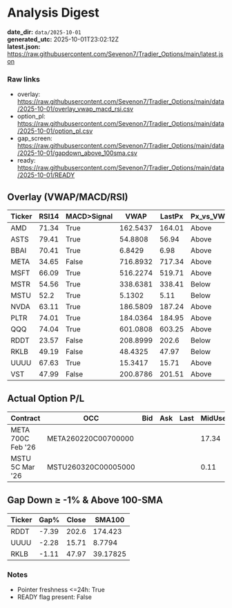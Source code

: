 # Analysis Digest

**date_dir:** `data/2025-10-01`  
**generated_utc:** 2025-10-01T23:02:12Z  
**latest.json:** https://raw.githubusercontent.com/Sevenon7/Tradier_Options/main/latest.json

### Raw links

- overlay: https://raw.githubusercontent.com/Sevenon7/Tradier_Options/main/data/2025-10-01/overlay_vwap_macd_rsi.csv
- option_pl: https://raw.githubusercontent.com/Sevenon7/Tradier_Options/main/data/2025-10-01/option_pl.csv
- gap_screen: https://raw.githubusercontent.com/Sevenon7/Tradier_Options/main/data/2025-10-01/gapdown_above_100sma.csv
- ready: https://raw.githubusercontent.com/Sevenon7/Tradier_Options/main/data/2025-10-01/READY

## Overlay (VWAP/MACD/RSI)
| Ticker | RSI14 | MACD>Signal | VWAP | LastPx | Px_vs_VWAP | SMA100 | Gap% | Guidance |
| --- | --- | --- | --- | --- | --- | --- | --- | --- |
| AMD | 71.34 | True | 162.5437 | 164.01 | Above | 147.1046 | -0.53 | HOLD |
| ASTS | 79.41 | True | 54.8808 | 56.94 | Above | 43.13 | 9.03 | HOLD |
| BBAI | 70.41 | True | 6.8429 | 6.98 | Above | 5.6023 | 0.46 | HOLD |
| META | 34.65 | False | 716.8932 | 717.34 | Above | 719.0765 | -1.76 | HOLD |
| MSFT | 66.09 | True | 516.2274 | 519.71 | Above | 495.4834 | -0.61 | HOLD |
| MSTR | 54.56 | True | 338.6381 | 338.41 | Below | 376.3492 | 3.18 | HOLD |
| MSTU | 52.2 | True | 5.1302 | 5.11 | Below | 7.3095 | 6.02 | HOLD |
| NVDA | 63.11 | True | 186.5809 | 187.24 | Above | 162.4252 | -0.72 | HOLD |
| PLTR | 74.01 | True | 184.0364 | 184.95 | Above | 151.3922 | -0.61 | HOLD |
| QQQ | 74.04 | True | 601.0808 | 603.25 | Above | 556.4979 | -0.53 | HOLD |
| RDDT | 23.57 | False | 208.8999 | 202.6 | Below | 174.423 | -7.39 | HOLD |
| RKLB | 49.19 | False | 48.4325 | 47.97 | Below | 39.1782 | -1.11 | HOLD |
| UUUU | 67.63 | True | 15.3417 | 15.71 | Above | 8.7794 | -2.28 | HOLD |
| VST | 47.99 | False | 200.8786 | 201.51 | Above | 187.7655 | -0.47 | HOLD |

## Actual Option P/L
| Contract | OCC | Bid | Ask | Last | MidUsed | Entry | Contracts | P/L($) | P/L(%) | IV | source | quote_status | spot_status | spot | strike | type | root | expiry | note |
| --- | --- | --- | --- | --- | --- | --- | --- | --- | --- | --- | --- | --- | --- | --- | --- | --- | --- | --- | --- |
| META 700C Feb '26 | META260220C00700000 |  |  |  | 17.34 | 109.13 | 1 | -9179.0 | -84.11 |  | intrinsic | error | ok | 717.34 | 700.0 | CALL | META | 2026-02-20 |  |
| MSTU 5C Mar '26 | MSTU260320C00005000 |  |  |  | 0.11 | 1.86 | 20 | -3500.0 | -94.09 |  | intrinsic | error | ok | 5.11 | 5.0 | CALL | MSTU | 2026-03-20 |  |

## Gap Down ≥ -1% & Above 100-SMA
| Ticker | Gap% | Close | SMA100 |
| --- | --- | --- | --- |
| RDDT | -7.39 | 202.6 | 174.423 |
| UUUU | -2.28 | 15.71 | 8.7794 |
| RKLB | -1.11 | 47.97 | 39.17825 |

### Notes
- Pointer freshness <=24h: True
- READY flag present: False
